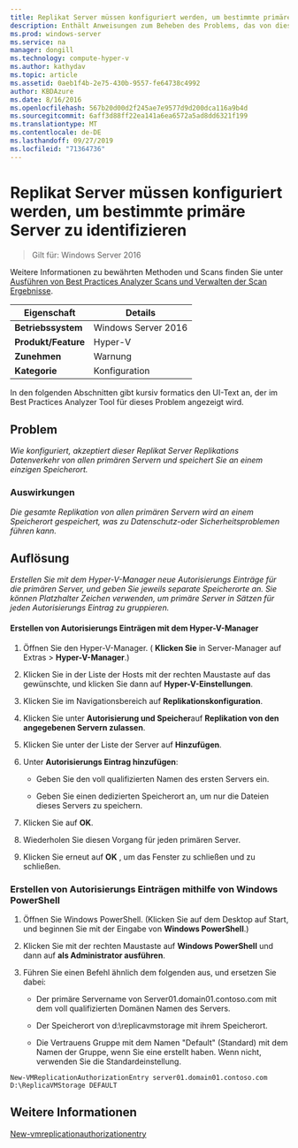 ```yaml
---
title: Replikat Server müssen konfiguriert werden, um bestimmte primäre Server zu identifizieren
description: Enthält Anweisungen zum Beheben des Problems, das von dieser Best Practices Analyzer Regel gemeldet wird.
ms.prod: windows-server
ms.service: na
manager: dongill
ms.technology: compute-hyper-v
ms.author: kathydav
ms.topic: article
ms.assetid: 0aeb1f4b-2e75-430b-9557-fe64738c4992
author: KBDAzure
ms.date: 8/16/2016
ms.openlocfilehash: 567b20d00d2f245ae7e9577d9d200dca116a9b4d
ms.sourcegitcommit: 6aff3d88ff22ea141a6ea6572a5ad8dd6321f199
ms.translationtype: MT
ms.contentlocale: de-DE
ms.lasthandoff: 09/27/2019
ms.locfileid: "71364736"
---
```

# <a name="replica-servers-should-be-configured-to-identify-specific-primary-servers-authorized-to-send-replication-traffic"></a>Replikat Server müssen konfiguriert werden, um bestimmte primäre Server zu identifizieren

>Gilt für: Windows Server 2016

Weitere Informationen zu bewährten Methoden und Scans finden Sie unter [Ausführen von Best Practices Analyzer Scans und Verwalten der Scan Ergebnisse](https://go.microsoft.com/fwlink/p/?LinkID=223177).  
  
|Eigenschaft|Details|  
|-|-|  
|**Betriebssystem**|Windows Server 2016|  
|**Produkt/Feature**|Hyper-V|  
|**Zunehmen**|Warnung|  
|**Kategorie**|Konfiguration|  
  
In den folgenden Abschnitten gibt kursiv formatics den UI-Text an, der im Best Practices Analyzer Tool für dieses Problem angezeigt wird.  
  
## <a name="issue"></a>Problem  
*Wie konfiguriert, akzeptiert dieser Replikat Server Replikations Datenverkehr von allen primären Servern und speichert Sie an einem einzigen Speicherort.*  
  
### <a name="impact"></a>Auswirkungen  
*Die gesamte Replikation von allen primären Servern wird an einem Speicherort gespeichert, was zu Datenschutz-oder Sicherheitsproblemen führen kann.*  
  
## <a name="resolution"></a>Auflösung  
*Erstellen Sie mit dem Hyper-V-Manager neue Autorisierungs Einträge für die primären Server, und geben Sie jeweils separate Speicherorte an. Sie können Platzhalter Zeichen verwenden, um primäre Server in Sätzen für jeden Autorisierungs Eintrag zu gruppieren.*  
  
#### <a name="create-authorization-entries-using-hyper-v-manager"></a>Erstellen von Autorisierungs Einträgen mit dem Hyper-V-Manager  
  
1.  Öffnen Sie den Hyper-V-Manager. ( **Klicken Sie** in Server-Manager auf Extras > **Hyper-V-Manager**.)  
  
2.  Klicken Sie in der Liste der Hosts mit der rechten Maustaste auf das gewünschte, und klicken Sie dann auf **Hyper-V-Einstellungen**.  
  
3.  Klicken Sie im Navigationsbereich auf **Replikationskonfiguration**.  
  
4.  Klicken Sie unter **Autorisierung und Speicher**auf **Replikation von den angegebenen Servern zulassen**.  
  
5.  Klicken Sie unter der Liste der Server auf **Hinzufügen**.  
  
6.  Unter **Autorisierungs Eintrag hinzufügen**:  
  
    -   Geben Sie den voll qualifizierten Namen des ersten Servers ein.  
  
    -   Geben Sie einen dedizierten Speicherort an, um nur die Dateien dieses Servers zu speichern.  
  
7.  Klicken Sie auf **OK**.  
  
8.  Wiederholen Sie diesen Vorgang für jeden primären Server.  
  
9. Klicken Sie erneut auf **OK** , um das Fenster zu schließen und zu schließen.  
  
### <a name="create-authorization-entries-using-windows-powershell"></a>Erstellen von Autorisierungs Einträgen mithilfe von Windows PowerShell  
  
1.  Öffnen Sie Windows PowerShell. (Klicken Sie auf dem Desktop auf Start, und beginnen Sie mit der Eingabe von **Windows PowerShell**.)  
  
2.  Klicken Sie mit der rechten Maustaste auf **Windows PowerShell** und dann auf **als Administrator ausführen**.  
  
3.  Führen Sie einen Befehl ähnlich dem folgenden aus, und ersetzen Sie dabei:  
  
    -   Der primäre Servername von Server01.domain01.contoso.com mit dem voll qualifizierten Domänen Namen des Servers.  
  
    -   Der Speicherort von d:\replicavmstorage mit ihrem Speicherort.  
  
    -   Die Vertrauens Gruppe mit dem Namen "Default" (Standard) mit dem Namen der Gruppe, wenn Sie eine erstellt haben. Wenn nicht, verwenden Sie die Standardeinstellung.  
  
```  
New-VMReplicationAuthorizationEntry server01.domain01.contoso.com D:\ReplicaVMStorage DEFAULT  
```  
  
## <a name="see-also"></a>Weitere Informationen  
[New-vmreplicationauthorizationentry](https://technet.microsoft.com/library/hh848606.aspx)  
  


